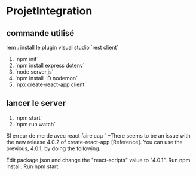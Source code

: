 # ProjetIntegration

## commande utilisé
rem : install le plugin visual studio ´rest client´
1. ´npm init´
1. ´npm install express dotenv´
1. ´node server.js´
1. ´npm install -D nodemon´
1. ´npx create-react-app client´

## lancer le server
1. ´npm start´
1. ´npm run watch´

SI erreur de merde avec react faire caµ
`
+There seems to be an issue with the new release 4.0.2 of create-react-app [Reference].
You can use the previous, 4.0.1, by doing the following.

Edit package.json and change the "react-scripts" value to "4.0.1".
Run npm install.
Run npm start.
`